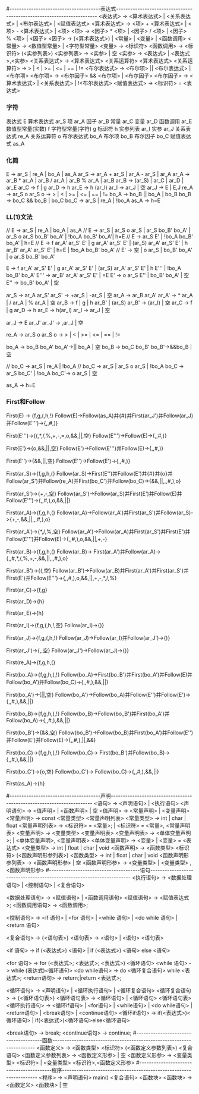 #--------------------------------------表达式----------------------------------------------------------------------
<表达式> -> <算术表达式> | <关系表达式> | <布尔表达式> | <赋值表达式>
<算术表达式> -> <项> + <算术表达式> | <项> - <算术表达式> | <项>
<项> -> <因子> * <项> | <因子> / <项> | <因子> % <项> | <因子>
<因子> -> (<算术表达式>) | <常量> | <变量> | <函数调用>
<常量> -> <数值型常量> | <字符型常量>
<变量> -> <标识符>
<函数调用> -> <标识符> (<实参列表>)
<实参列表> -> <实参> | 空
<实参> -> <表达式> | <表达式>,<实参>
<关系表达式> -> <算术表达式> <关系运算符> <算术表达式>
<关系运算符> -> > | < | >= | <= | == | !=
<布尔表达式> -> <布尔项> || <布尔表达式> | <布尔项>
<布尔项> -> <布尔因子> && <布尔项> | <布尔因子>
<布尔因子> -> <算术表达式> | <关系表达式> | !<布尔表达式>
<赋值表达式> -> <标识符> = <表达式>
### 字符
表达式               E
算术表达式		    ar_S
项		            ar_A
因子		            ar_B
常量		            ar_C
变量 	            ar_D
函数调用		        ar_E
数值型常量(实数)		f
字符型常量(字符)		g
标识符		        h
实参列表		        ar_I
实参  		        ar_J
关系表达式			re_A
关系运算符			o
布尔表达式		    bo_A
布尔项		        bo_B
布尔因子		        bo_C
赋值表达式		    as_A
### 化简
E -> ar_S | re_A | bo_A | as_A
ar_S -> ar_A + ar_S | ar_A - ar_S | ar_A
ar_A -> ar_B * ar_A | ar_B / ar_A | ar_B % ar_A | ar_B
ar_B -> (ar_S) | ar_C | ar_D | ar_E
ar_C -> f | g 
ar_D -> h
ar_E -> h (ar_I)
ar_I -> ar_J | 空
ar_J -> E | E,J
re_A -> ar_S o ar_S
o -> > | < | >= | <= | == | !=
bo_A -> bo_B || bo_A | bo_B
bo_B -> bo_C && bo_B | bo_C
bo_C -> ar_S | re_A | !bo_A
as_A -> h=E
### LL(1)文法
// E -> ar_S | re_A | bo_A | as_A
// E -> ar_S | ar_S o ar_S | ar_S bo_B' bo_A' | ar_S o ar_S bo_B' bo_A' | !bo_A bo_B' bo_A'| h=E
// E -> ar_S E' | !bo_A bo_B' bo_A' | h=E
// E -> f ar_A' ar_S' E' | g ar_A' ar_S' E' | (ar_S) ar_A' ar_S' E' | h ar_B' ar_A' ar_S' E' | h=E | !bo_A bo_B' bo_A'
// E' -> 空 | o ar_S | bo_B' bo_A' | o ar_S bo_B' bo_A'


E -> f ar_A' ar_S' E' | g ar_A' ar_S' E' | (ar_S) ar_A' ar_S' E' | h E''' | !bo_A bo_B' bo_A'
E''' -> ar_B' ar_A' ar_S' E' | =E
E' -> o ar_S E'' | bo_B' bo_A'  | 空
E'' -> bo_B' bo_A' | 空

ar_S -> ar_A ar_S'
ar_S' -> +ar_S | -ar_S | 空
ar_A -> ar_B ar_A'
ar_A' -> * ar_A | / ar_A | % ar_A | 空
ar_B -> f | g | h ar_B' | (ar_S)
ar_B' -> (ar_I) | 空
ar_C -> f | g
ar_D -> h
ar_E -> h(ar_I) 
ar_I -> ar_J | 空

ar_J -> E ar_J'
ar_J' -> ,ar_J | 空

re_A -> ar_S o ar_S
o -> > | < | >= | <= | == | !=

bo_A -> bo_B bo_A'
bo_A'->|| bo_A | 空
bo_B -> bo_C bo_B'
bo_B'->&&bo_B | 空

// bo_C -> ar_S | re_A | !bo_A
// bo_C -> ar_S | ar_S o ar_S | !bo_A
bo_C -> ar_S bo_C' | !bo_A
bo_C'-> o ar_S | 空

as_A -> h=E

### First和Follow
First(E) -> {f,g,(,h,!}
Follow(E)->Follow(as_A)并{#}并First(ar_J')并Follow(ar_J)并Follow(E''')->{,,#,)}

First(E''')->{(,*,/,%,+,-,=,o,&&,||,空}
Follow(E''')->Follow(E)->{,,#,)}

First{E'}->{o,&&,||,空}
Follow(E')->Follow(E''')并Follow(E)->{,,#,)}

First(E'')->{&&,||,空}
Follow(E'')->Follow(E')->{,,#,)}

First(ar_S)->{f,g,h,(}
Follow(ar_S)->First(E'')并Follow(E')并{#}并{o}并Follow(ar_S')并Follow(re_A)并First(bo_C')并Follow(bo_C)->{&&,||,,,#,),o}

First(ar_S')->{+,-,空}
Follow(ar_S')->Follow(ar_S)并First(E')并Follow(E)并Follow(E''')->{,,#,),o,&&,||}

First(ar_A)->{f,g,h,(}
Follow(ar_A)->Follow(ar_A')并First(ar_S')并Follow(ar_S)->{+,-,&&,||,,,#,),o}

First(ar_A')->{*,/,%,空}
Follow(ar_A')->Follow(ar_A)并First(ar_S')并First(E')并Follow(E''')并Follow(E)->{,,#,),o,&&,||,+,-}

First(ar_B)->{f,g,h,(}
Follow(ar_B)-> First(ar_A')并Follow(ar_A)->{,,#,*,/,%,+,-,&&,||,,,#,),o}

First(ar_B')->{(,空}
Follow(ar_B')->Follow(ar_B)并First(ar_A')并First(ar_S')并First(E')并Follow(E''')->{,,#,),o,&&,||,+,-,*,/,%}

First(ar_C)->{f,g}

First(ar_D)->{h}

First(ar_E)->{h}

First(ar_I)->{f,g,(,h,!,空}
Follow(ar_I)->{)}

First(ar_J)->{f,g,(,h,!}
Follow(ar_J)->Follow(ar_I)并Follow(ar_J')->{)}

First(ar_J')->{,,空}
Follow(ar_J')->Follow(ar_J)->{)}

First(re_A)->{f,g,h,(}

First(bo_A)->{f,g,h,(,!}
Follow(bo_A)->First(bo_B')并First(bo_A')并Follow(E)并Follow(bo_A')并Follow(bo_C)->{,,#,),&&,||}

First(bo_A')->{||,空}
Follow(bo_A')->Follow(bo_A)并Follow(E'')并Follow(E')->{,,#,),&&,||}

First(bo_B)->{f,g,h,(,!}
Follow(bo_B)->Follow(bo_B')并First(bo_A')并Follow(bo_A)->{,,#,),&&,||}

First(bo_B')->{&&,空}
Follow(bo_B')->Follow(bo_B)并First(bo_A')并Follow(E'')并Follow(E')并Follow(E)->{,,#,),||,&&}

First(bo_C)->{f,g,h,(,!}
Follow(bo_C)-> First(bo_B')并Follow(bo_B)->{,,#,),&&,||}

First(bo_C')->{o,空}
Follow(bo_C')-> Follow(bo_C)->{,,#,),&&,||}

First(as_A)->{h}

#--------------------------------------声明----------------------------------------------------------------------
<语句> -> <声明语句> | <执行语句>
<声明语句> -> <值声明> | <函数声明> | 空
<值声明> -> <常量声明> | <变量声明>
<常量声明> -> const <常量类型> <常量声明列表>
<常量类型> -> int | char | float
<常量声明列表> -> <标识符> = <常量>; | <标识符> = <常量>, <常量声明表>
<变量声明> -> <变量类型> <变量声明表>
<变量声明表> -> <单体变量声明>; | <单体变量声明>, <变量声明表>
<单体变量声明> -> <变量> | <变量> = <表达式>
<变量类型> -> int | float | char | void
<函数声明> -> <函数类型> <标识符> (<函数声明形参列表>)
<函数类型> -> int | float | char | void
<函数声明形参列表> -> <函数声明形参> | 空
<函数声明形参> -> <变量类型> | <变量类型> , <函数声明形参>
#--------------------------------------语句----------------------------------------------------------------------
<执行语句> -> <数据处理语句> | <控制语句> | <复合语句>

<数据处理语句> -> <赋值语句> | <函数调用语句>
<赋值语句> -> <赋值表达式>;
<函数调用语句> -> <函数调用>;

<控制语句> -> <if 语句> | <for 语句> | <while 语句> | <do while 语句> | <return 语句>

<复合语句> -> {<语句表>}
<语句表> -> <语句> | <语句> <语句表>

<if 语句> -> if (<表达式>) <语句> | if (<表达式>) <语句> else <语句>

<for 语句> -> for (<表达式>; <表达式>; <表达式>) <循环语句>
<while 语句> -> while (表达式)<循环语句>
<do while语句> -> do <循环复合语句> while <表达式>;
<return语句> -> return;|return <表达式>;

<循环语句> -> <声明语句> | <循环执行语句> | <循环复合语句>
<循环复合语句> -> {<循环语句表>}
<循环语句表> -> <循环语句> | <循环语句> <循环语句表>
<循环执行语句> -> <循环if语句> | <for语句> | <while语句> | <do while语句> | <return语句> | <break语句> | <continue语句>
<循环if语句> -> if(<表达式>)<循环语句> | if(<表达式>)<循环语句>else<循环语句>

<break语句> -> break;
<continue语句> -> continue;
#--------------------------------------函数----------------------------------------------------------------------
<函数定义> -> <函数类型> <标识符> (<函数定义参数列表>) <复合语句>
<函数定义参数列表> -> <函数定义形参> | 空
<函数定义形参> -> <变量类型> <标识符> | <变量类型> <标识符>,<函数定义形参>
#-----------------------------------------程序-------------------------------------------------------------------
<程序> -> <声明语句> main() <复合语句> <函数块>
<函数块> -> <函数定义> <函数块> | 空
